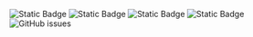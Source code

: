 ![Static Badge](https://img.shields.io/badge/blacklists-60-000000) ![Static Badge](https://img.shields.io/badge/blacklisted-2929863-cc0000) ![Static Badge](https://img.shields.io/badge/whitelisted-2243-00CC00) ![Static Badge](https://img.shields.io/badge/streaming_blacklist-28107-000000) ![GitHub issues](https://img.shields.io/github/issues/fabriziosalmi/blacklists)
